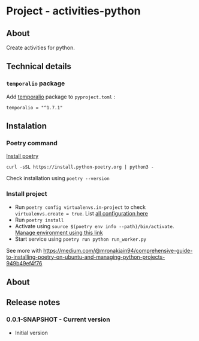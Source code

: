# Project - activities-python

## About

Create activities for python.

## Technical details

### `temporalio` package

Add [temporalio](https://pypi.org/project/temporalio/) package to `pyproject.toml` :

```
temporalio = "^1.7.1"
```

## Instalation

### Poetry command

[Install poetry](https://github.com/python-poetry/install.python-poetry.org?tab=readme-ov-file#usage)

```
curl -sSL https://install.python-poetry.org | python3 -
```

Check installation using `poetry --version`

### Install project

* Run `poetry config virtualenvs.in-project` to check `virtualenvs.create = true`. List [all configuration here](https://python-poetry.org/docs/configuration/#listing-the-current-configuration)
* Run `poetry install`
* Activate using `source $(poetry env info --path)/bin/activate`. [Manage environment using this link](https://python-poetry.org/docs/managing-environments/)
* Start service using `poetry run python run_worker.py`

See more with https://medium.com/@mronakjain94/comprehensive-guide-to-installing-poetry-on-ubuntu-and-managing-python-projects-949b49ef4f76

## About

## Release notes

### 0.0.1-SNAPSHOT - Current version

* Initial version